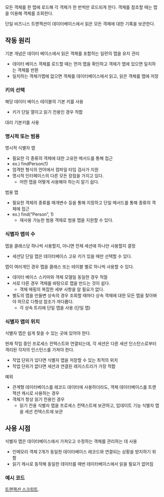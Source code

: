 모든 객체를 한 맵에 로드해 각 객체가 한 번씩만 로드되게 한다. 객체를 참조할 때는 맵을 이용해 객체를 조회한다.

단일 비즈니스 트랜잭션이 데이터베이스에서 읽은 모든 객체에 대한 기록을 보관한다.

## 작동 원리

기본 개념은 데이터 베이스에서 읽은 객체를 포함하는 일련의 맵을 유지 관리

- 데이터 베이스 객체를 로드할 때는 먼저 맵을 확인하고 객체가 맵에 있으면 일치하는 객체를 반환
- 일치하는 객체가맵에 없으면 객체를 데이터베이스에서 읽고, 읽은 객체를 맵에 저장

### 키의 선택

해당 데이터 베이스 테이블의 기본 키를 사용

- 키가 단일 열이고 읽기 전용인 경우 적합

대리 기본키를 사용

### 명시적 또는 범용

명시적 식별자 맵

- 필요한 각 종류의 객체에 대한 고유한 메서드를 통해 접근
- ex.) findPerson(1)
- 엄격한 형식의 언어에서 컴파일 타임 검사가 지원
- 명시적 인터페이스의 다른 모든 장점을 가지고 있다.
  - 어떤 맵을 어떻게 사용해야 하는지 알기 쉽다.

범용 맵

- 필요한 객체의 종류를 매개변수 등을 통해 지정하고 단일 메서드를 통해 종류의 객체에 접근
- ex.) find(”Person”, 1)
  - 재사용 가능한 범용 객체로 범용 맵을 지원할 수 있다.

### 식별자 맵의 수

맵을 클래스당 하나씩 사용할지, 아니면 전체 세션에 하나만 사용할지 결정

- 세션당 단일 맵은 데이터베이스 고유 키가 있을 때만 선택할 수 있다.

맵이 여러개인 경우 맵을 클래스 또는 테이블 별로 하나씩 사용할 수 있다.

- 데이터 베이스 스키마와 객체 모델일 동일한 경우 적절
- 서로 다른 경우 객체를 바탕으로 맵을 만드는 것이 쉽다.
  - 객체 매핑의 복잡한 세부 사항을 알 필요가 없다.
- 별도의 맵을 만들변 상속의 경우 조회할 때마다 상속 객체에 대한 모든 맵을 찾아봐야 하므로 다형성 참조가 까다롭다.
  - 각 상속 트리에 단일 맵을 사용 (단일 맵)

### 식별자 맵의 위치

식별자 맵은 쉽게 찾을 수 있는 곳에 있어야 한다.

현재 작업 중인 프로세스 컨텍스트와 연결되는데, 각 세션은 다른 세션 인스턴스로부터 격리된 각자의 인스턴스를 가져야 한다.

- 작업 단위가 있다면 식별자 맵을 저장할 수 있는 최적의 위치
- 작업 단위가 없다면 세션과 연결된 레지스트리가 가장 적합

예외

- 관계형 데이터베이스를 레코드 데이터에 사용하더라도, 객체 데이터베이스를 트랜잭션 캐시로 사용하는 경우
- 객체가 항상 읽기 전용인 경우
  - 읽기 전용 식별자 맵을 프로세스 컨텍스트에 보관하고, 업데이트 기능 식별자 맵을 세션 컨텍스트에 보관

## 사용 시점

식별자 맵은 데이터베이스에서 가져오고 수정하는 객체를 관리하는 데 사용

- 인메모리 객체 2개가 동일한 데이터베이스 레코드와 연결되는 상황을 방지하기 위함
- 읽기 캐시로 동작해 동일한 데이터를 매번 데이터베이스에서 읽을 필요가 없어짐

### 예시 코드

[트랜잭션 스크립트](../../enterprise_architecture/src/main/java/org/example/chap11/uniquemap/).

